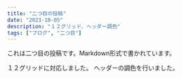 ```yaml
---
title: "二つ目の投稿"
date: "2023-10-05"
description: "１２グリッド、ヘッダー調色"
tags: ["ブログ", "二つ目"]
---
```


これは二つ目の投稿です。Markdown形式で書かれています。

１２グリッドに対応しました。
ヘッダーの調色を行いました。
